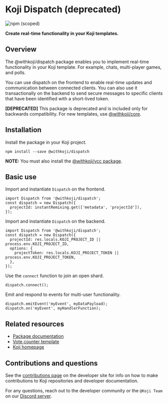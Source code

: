 # Koji Dispatch (deprecated)
![npm (scoped)](https://img.shields.io/npm/v/@withkoji/dispatch?color=green&style=flat-square)

**Create real-time functionality in your Koji templates.**

## Overview

The @withkoji/dispatch package enables you to implement real-time functionality in your Koji template. For example, chats, multi-player games, and polls.

You can use dispatch on the frontend to enable real-time updates and communication between connected clients. You can also use it transactionally on the backend to send secure messages to specific clients that have been identified with a short-lived token.

**[DEPRECATED]**
This package is deprecated and is included only for backwards compatibility.
For new templates, use [@withkoji/core](https://developer.withkoji.com/reference/core/withkoji-koji-core).

## Installation

Install the package in your Koji project.

```
npm install --save @withkoji/dispatch
```

**NOTE:** You must also install the [@withkoji/vcc package](https://developer.withkoji.com/reference/deprecated-packages/withkoji-vcc-package).

## Basic use

Import and instantiate `Dispatch` on the frontend.

```
import Dispatch from '@withkoji/dispatch';
const dispatch = new Dispatch({
  projectId: instantRemixing.get(['metadata', 'projectId']),
});
```

Import and instantiate `Dispatch` on the backend.

```
import Dispatch from '@withkoji/dispatch';
const dispatch = new Dispatch({
  projectId: res.locals.KOJI_PROJECT_ID || process.env.KOJI_PROJECT_ID,
  options: {
    projectToken: res.locals.KOJI_PROJECT_TOKEN || process.env.KOJI_PROJECT_TOKEN,
  },
});
```

Use the `connect` function to join an open shard.
```
dispatch.connect();
```

Emit and respond to events for multi-user functionality.
```
dispatch.emitEvent('myEvent', myDataPayload);
dispatch.on('myEvent', myHandlerFunction);
```

## Related resources

* [Package documentation](https://developer.withkoji.com/reference/deprecated-packages/withkoji-dispatch-package)
* [Vote counter template](http://developer.withkoji.com/docs/blueprints/vote-counter-blueprint)
* [Koji homepage](http://withkoji.com/)

## Contributions and questions

See the [contributions page](https://developer.withkoji.com/docs/about/contribute-koji-developers) on the developer site for info on how to make contributions to Koji repositories and developer documentation.

For any questions, reach out to the developer community or the `@Koji Team` on our [Discord server](https://discord.com/invite/9egkTWf4ec).
